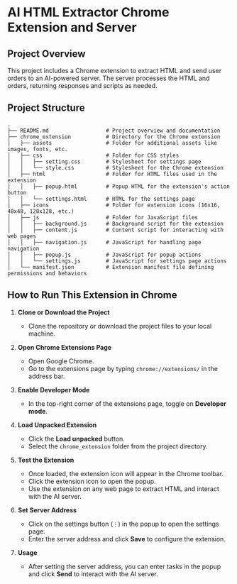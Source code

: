 # AI HTML Extractor Chrome Extension and Server

## Project Overview
This project includes a Chrome extension to extract HTML and send user orders to an AI-powered server. The server processes the HTML and orders, returning responses and scripts as needed.

## Project Structure

```
.
├── README.md                  # Project overview and documentation
├── chrome_extension           # Directory for the Chrome extension
│   ├── assets                 # Folder for additional assets like images, fonts, etc.
│   ├── css                    # Folder for CSS styles
│   │   ├── setting.css        # Stylesheet for settings page
│   │   └── style.css          # Stylesheet for the Chrome extension
│   ├── html                   # Folder for HTML files used in the extension
│   │   ├── popup.html         # Popup HTML for the extension's action button
│   │   └── settings.html      # HTML for the settings page
│   ├── icons                  # Folder for extension icons (16x16, 48x48, 128x128, etc.)
│   ├── js                     # Folder for JavaScript files
│   │   ├── background.js      # Background script for the extension
│   │   ├── content.js         # Content script for interacting with web pages
│   │   ├── navigation.js      # JavaScript for handling page navigation
│   │   ├── popup.js           # JavaScript for popup actions
│   │   └── settings.js        # JavaScript for settings page actions
│   └── manifest.json          # Extension manifest file defining permissions and behaviors
```

## How to Run This Extension in Chrome

1. **Clone or Download the Project**
    - Clone the repository or download the project files to your local machine.

2. **Open Chrome Extensions Page**
    - Open Google Chrome.
    - Go to the extensions page by typing `chrome://extensions/` in the address bar.

3. **Enable Developer Mode**
    - In the top-right corner of the extensions page, toggle on **Developer mode**.

4. **Load Unpacked Extension**
    - Click the **Load unpacked** button.
    - Select the `chrome_extension` folder from the project directory.

5. **Test the Extension**
    - Once loaded, the extension icon will appear in the Chrome toolbar.
    - Click the extension icon to open the popup.
    - Use the extension on any web page to extract HTML and interact with the AI server.

6. **Set Server Address**
    - Click on the settings button (`⋮`) in the popup to open the settings page.
    - Enter the server address and click **Save** to configure the extension.

7. **Usage**
    - After setting the server address, you can enter tasks in the popup and click **Send** to interact with the AI server.
